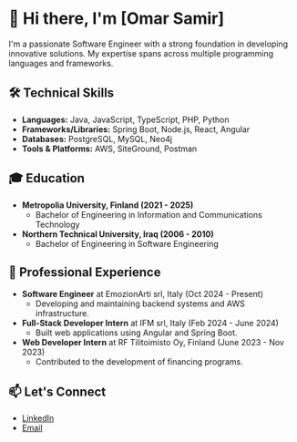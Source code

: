 # 👋 Hi there, I'm [Omar Samir]

I'm a passionate Software Engineer with a strong foundation in developing innovative solutions. My expertise spans across multiple programming languages and frameworks.

## 🛠️ Technical Skills

- **Languages:** Java, JavaScript, TypeScript, PHP, Python
- **Frameworks/Libraries:** Spring Boot, Node.js, React, Angular
- **Databases:** PostgreSQL, MySQL, Neo4j
- **Tools & Platforms:** AWS, SiteGround, Postman

## 🎓 Education

- **Metropolia University, Finland (2021 - 2025)**
  - Bachelor of Engineering in Information and Communications Technology
- **Northern Technical University, Iraq (2006 - 2010)**
  - Bachelor of Engineering in Software Engineering

## 💼 Professional Experience

- **Software Engineer** at EmozionArti srl, Italy (Oct 2024 - Present)
  - Developing and maintaining backend systems and AWS infrastructure.
- **Full-Stack Developer Intern** at IFM srl, Italy (Feb 2024 - June 2024)
  - Built web applications using Angular and Spring Boot.
- **Web Developer Intern** at RF Tilitoimisto Oy, Finland (June 2023 - Nov 2023)
  - Contributed to the development of financing programs.

## 📫 Let's Connect

- [LinkedIn](https://www.linkedin.com/in/yourprofile)
- [Email](mailto:your.email@example.com)

